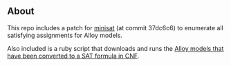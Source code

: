 
## About

This repo includes a patch for [minisat](https://github.com/niklasso/minisat) (at commit 37dc6c6) to enumerate all satisfying assignments for Alloy models.

Also included is a ruby script that downloads and runs the [Alloy models that have been converted to a SAT formula in CNF](http://projects.csail.mit.edu/mulsaw/alloy/sat03/index.html).
